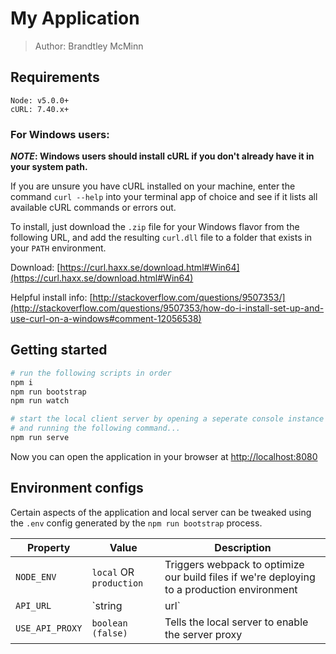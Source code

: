 # My Application

> Author: Brandtley McMinn


## Requirements

```
Node: v5.0.0+
cURL: 7.40.x+
```


### For Windows users:

**_NOTE_: Windows users should install cURL if you don't already have it in your system path.**

If you are unsure you have cURL installed on your machine, enter the command `curl --help` into your terminal app of choice and see if it lists all available cURL commands or errors out.

To install, just download the `.zip` file for your Windows flavor from the following URL, and add the resulting `curl.dll` file to a folder that exists in your `PATH` environment.

Download: [https://curl.haxx.se/download.html#Win64](https://curl.haxx.se/download.html#Win64)

Helpful install info: [http://stackoverflow.com/questions/9507353/](http://stackoverflow.com/questions/9507353/how-do-i-install-set-up-and-use-curl-on-a-windows#comment-12056538)


## Getting started

```bash
# run the following scripts in order
npm i
npm run bootstrap
npm run watch

# start the local client server by opening a seperate console instance
# and running the following command...
npm run serve
```


Now you can open the application in your browser at [http://localhost:8080](http://localhost:8080)


## Environment configs

Certain aspects of the application and local server can be tweaked using the `.env` config generated by the `npm run bootstrap` process.

Property | Value | Description
---      |---    |---
`NODE_ENV` | `local` OR `production`   | Triggers webpack to optimize our build files if we're deploying to a production environment
`API_URL` | `string|url`  | Url of the API server our local server proxy should target
`USE_API_PROXY` | `boolean (false)` | Tells the local server to enable the server proxy
